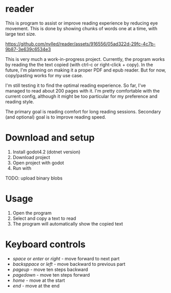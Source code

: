 # reader

This is program to assist or improve reading
experience by reducing eye movement. This
is done by showing chunks of words one
at a time, with large text size.

https://github.com/nvlled/reader/assets/916556/05ad322d-29fc-4c7b-9b87-3e639c6534e3

This is very much a work-in-progress project.
Currently, the program works by reading the
the text copied (with ctrl-c or right-click + copy).
In the future, I'm planning on making
it a proper PDF and epub reader. But for now,
copy/pasting works for my use case.

I'm still testing it to find
the optimal reading experience. So far,
I've managed to read about 200 pages with it. I'm
pretty comfortable with the current config,
although it might be too particular for
my preference and reading style.

The primary goal is reading comfort
for long reading sessions. Secondary
(and optional) goal is to improve reading speed.

# Download and setup

1. Install godot4.2 (dotnet version)
2. Download project
3. Open project with godot
4. Run with <F5>

TODO: upload binary blobs

# Usage

1. Open the program
2. Select and copy a text to read
3. The program will automatically show the copied text

# Keyboard controls

- _space_ or _enter_ or _right_ - move forward to next part
- _backsppace_ or _left_ - move backward to previous part
- _pageup_ - move ten steps backward
- _pagedown_ - move ten steps forward
- _home_ - move at the start
- _end_ - move at the end
